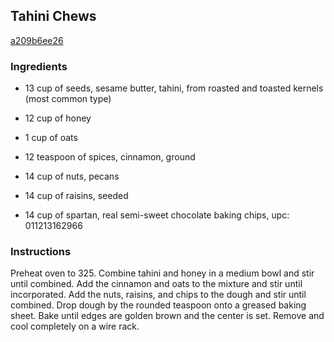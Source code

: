 ## Tahini Chews

[a209b6ee26](http://www.food.com/recipe/tahini-chews-309783)

### Ingredients

 - 13 cup of seeds, sesame butter, tahini, from roasted and toasted kernels (most common type)

 - 12 cup of honey

 - 1 cup of oats

 - 12 teaspoon of spices, cinnamon, ground

 - 14 cup of nuts, pecans

 - 14 cup of raisins, seeded

 - 14 cup of spartan, real semi-sweet chocolate baking chips, upc: 011213162966

### Instructions

Preheat oven to 325. Combine tahini and honey in a medium bowl and stir until combined. Add the cinnamon and oats to the mixture and stir until incorporated. Add the nuts, raisins, and chips to the dough and stir until combined. Drop dough by the rounded teaspoon onto a greased baking sheet. Bake until edges are golden brown and the center is set. Remove and cool completely on a wire rack.
